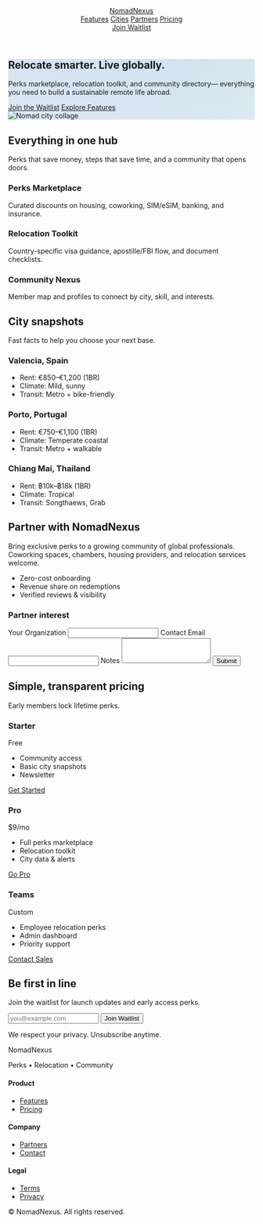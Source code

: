 <!DOCTYPE html>
<html lang="en">
<head>
  <meta charset="UTF-8" />
  <meta name="viewport" content="width=device-width, initial-scale=1" />
  <title>NomadNexus — Perks, Relocation, Community</title>
  <meta name="description" content="NomadNexus is a digital hub for global professionals, offering perks, relocation tools, and community for seamless remote living." />
  <link rel="icon" href="./assets/logo.svg" />
  <script src="https://cdn.tailwindcss.com"></script>
  <style>
    .glass { backdrop-filter: blur(10px); background: rgba(255,255,255,0.06); }
    .hero-gradient { background: radial-gradient(1200px 600px at 20% 0%, rgba(99,102,241,0.15), transparent),
                                 radial-gradient(1000px 500px at 80% 10%, rgba(16,185,129,0.12), transparent); }
  </style>
</head>
<body class="antialiased bg-slate-950 text-slate-100">
  <header class="sticky top-0 z-40 bg-slate-950/80 backdrop-blur border-b border-white/10">
    <div class="mx-auto max-w-7xl px-4 py-3 flex items-center justify-between">
      <a href="#" class="flex items-center gap-2">
        <span class="font-semibold tracking-tight">NomadNexus</span>
      </a>
      <nav class="hidden md:flex items-center gap-6 text-sm text-slate-300">
        <a href="#features" class="hover:text-white">Features</a>
        <a href="#cities" class="hover:text-white">Cities</a>
        <a href="#partners" class="hover:text-white">Partners</a>
        <a href="#pricing" class="hover:text-white">Pricing</a>
      </nav>
      <a href="#waitlist" class="inline-flex items-center rounded-xl bg-indigo-500 hover:bg-indigo-400 px-4 py-2 text-sm font-semibold">Join Waitlist</a>
    </div>
  </header>

  <section class="hero-gradient">
    <div class="mx-auto max-w-7xl px-4 py-20 md:py-28 grid md:grid-cols-2 gap-10 items-center">
      <div>
        <h1 class="text-4xl md:text-6xl font-bold leading-tight">
          Relocate smarter. <span class="text-indigo-400">Live globally.</span>
        </h1>
        <p class="mt-5 text-lg text-slate-300">Perks marketplace, relocation toolkit, and community directory—
          everything you need to build a sustainable remote life abroad.</p>
        <div class="mt-8 flex flex-col sm:flex-row gap-3">
          <a href="#waitlist" class="px-6 py-3 rounded-xl bg-indigo-500 hover:bg-indigo-400 font-semibold text-center">Join the Waitlist</a>
          <a href="#features" class="px-6 py-3 rounded-xl border border-white/20 hover:border-white/40 text-center">Explore Features</a>
        </div>
      </div>
      <div>
        <div class="relative">
          <div class="absolute -inset-4 rounded-3xl blur-2xl bg-indigo-500/20"></div>
          <div class="relative glass border border-white/10 rounded-3xl p-4">
            <img src="https://images.unsplash.com/photo-1500530855697-b586d89ba3ee?q=80&w=1600&auto=format&fit=crop" alt="Nomad city collage" class="rounded-2xl"/>
          </div>
        </div>
      </div>
    </div>
  </section>

  <section id="features" class="py-20">
    <div class="mx-auto max-w-7xl px-4">
      <h2 class="text-3xl md:text-4xl font-bold">Everything in one hub</h2>
      <p class="mt-2 text-slate-400">Perks that save money, steps that save time, and a community that opens doors.</p>
      <div class="mt-10 grid md:grid-cols-3 gap-6">
        <div class="glass rounded-2xl p-6 border border-white/10">
          <h3 class="font-semibold text-lg">Perks Marketplace</h3>
          <p class="mt-2 text-slate-300">Curated discounts on housing, coworking, SIM/eSIM, banking, and insurance.</p>
        </div>
        <div class="glass rounded-2xl p-6 border border-white/10">
          <h3 class="font-semibold text-lg">Relocation Toolkit</h3>
          <p class="mt-2 text-slate-300">Country-specific visa guidance, apostille/FBI flow, and document checklists.</p>
        </div>
        <div class="glass rounded-2xl p-6 border border-white/10">
          <h3 class="font-semibold text-lg">Community Nexus</h3>
          <p class="mt-2 text-slate-300">Member map and profiles to connect by city, skill, and interests.</p>
        </div>
      </div>
    </div>
  </section>

  <section id="cities" class="py-16 border-t border-white/10">
    <div class="mx-auto max-w-7xl px-4">
      <h2 class="text-3xl font-bold">City snapshots</h2>
      <p class="mt-2 text-slate-400">Fast facts to help you choose your next base.</p>
      <div class="mt-8 grid md:grid-cols-3 gap-6">
        <article class="glass border border-white/10 rounded-2xl p-5">
          <h3 class="font-semibold">Valencia, Spain</h3>
          <ul class="mt-2 text-sm text-slate-300 list-disc list-inside space-y-1">
            <li>Rent: €850–€1,200 (1BR)</li>
            <li>Climate: Mild, sunny</li>
            <li>Transit: Metro + bike-friendly</li>
          </ul>
        </article>
        <article class="glass border border-white/10 rounded-2xl p-5">
          <h3 class="font-semibold">Porto, Portugal</h3>
          <ul class="mt-2 text-sm text-slate-300 list-disc list-inside space-y-1">
            <li>Rent: €750–€1,100 (1BR)</li>
            <li>Climate: Temperate coastal</li>
            <li>Transit: Metro + walkable</li>
          </ul>
        </article>
        <article class="glass border border-white/10 rounded-2xl p-5">
          <h3 class="font-semibold">Chiang Mai, Thailand</h3>
          <ul class="mt-2 text-sm text-slate-300 list-disc list-inside space-y-1">
            <li>Rent: ฿10k–฿18k (1BR)</li>
            <li>Climate: Tropical</li>
            <li>Transit: Songthaews, Grab</li>
          </ul>
        </article>
      </div>
    </div>
  </section>

  <section id="partners" class="py-20">
    <div class="mx-auto max-w-7xl px-4">
      <div class="grid md:grid-cols-2 gap-8 items-center">
        <div>
          <h2 class="text-3xl font-bold">Partner with NomadNexus</h2>
          <p class="mt-3 text-slate-300">Bring exclusive perks to a growing community of global professionals. Coworking spaces, chambers, housing providers, and relocation services welcome.</p>
          <ul class="mt-4 text-slate-300 list-disc list-inside">
            <li>Zero-cost onboarding</li>
            <li>Revenue share on redemptions</li>
            <li>Verified reviews & visibility</li>
          </ul>
        </div>
        <form class="glass border border-white/10 rounded-2xl p-6" action="https://formspree.io/f/your-form-id" method="POST">
          <h3 class="font-semibold text-lg">Partner interest</h3>
          <label class="block mt-4 text-sm">Your Organization
            <input class="mt-1 w-full rounded-lg bg-slate-900 border border-white/10 px-3 py-2" name="org" required />
          </label>
          <label class="block mt-4 text-sm">Contact Email
            <input type="email" class="mt-1 w-full rounded-lg bg-slate-900 border border-white/10 px-3 py-2" name="email" required />
          </label>
          <label class="block mt-4 text-sm">Notes
            <textarea class="mt-1 w-full rounded-lg bg-slate-900 border border-white/10 px-3 py-2" name="notes" rows="3"></textarea>
          </label>
          <button class="mt-5 w-full rounded-xl bg-emerald-500 hover:bg-emerald-400 py-2 font-semibold">Submit</button>
        </form>
      </div>
    </div>
  </section>

  <section id="pricing" class="py-20 border-t border-white/10">
    <div class="mx-auto max-w-7xl px-4">
      <h2 class="text-3xl md:text-4xl font-bold">Simple, transparent pricing</h2>
      <p class="mt-2 text-slate-400">Early members lock lifetime perks.</p>
      <div class="mt-8 grid md:grid-cols-3 gap-6">
        <div class="glass rounded-2xl p-6 border border-white/10">
          <h3 class="font-semibold">Starter</h3>
          <p class="mt-1 text-3xl font-bold">Free</p>
          <ul class="mt-4 text-sm text-slate-300 space-y-2">
            <li>Community access</li>
            <li>Basic city snapshots</li>
            <li>Newsletter</li>
          </ul>
          <a href="#waitlist" class="mt-6 inline-block w-full text-center rounded-xl bg-slate-800 hover:bg-slate-700 py-2">Get Started</a>
        </div>
        <div class="glass rounded-2xl p-6 border border-emerald-400/30">
          <h3 class="font-semibold">Pro</h3>
          <p class="mt-1 text-3xl font-bold">$9<span class="text-base font-medium">/mo</span></p>
          <ul class="mt-4 text-sm text-slate-300 space-y-2">
            <li>Full perks marketplace</li>
            <li>Relocation toolkit</li>
            <li>City data & alerts</li>
          </ul>
          <a href="#waitlist" class="mt-6 inline-block w-full text-center rounded-xl bg-emerald-500 hover:bg-emerald-400 py-2">Go Pro</a>
        </div>
        <div class="glass rounded-2xl p-6 border border-white/10">
          <h3 class="font-semibold">Teams</h3>
          <p class="mt-1 text-3xl font-bold">Custom</p>
          <ul class="mt-4 text-sm text-slate-300 space-y-2">
            <li>Employee relocation perks</li>
            <li>Admin dashboard</li>
            <li>Priority support</li>
          </ul>
          <a href="#waitlist" class="mt-6 inline-block w-full text-center rounded-xl bg-indigo-500 hover:bg-indigo-400 py-2">Contact Sales</a>
        </div>
      </div>
    </div>
  </section>

  <section id="waitlist" class="py-20">
    <div class="mx-auto max-w-2xl px-4 text-center">
      <h2 class="text-3xl md:text-4xl font-bold">Be first in line</h2>
      <p class="mt-2 text-slate-300">Join the waitlist for launch updates and early access perks.</p>
      <form class="mt-6 flex flex-col sm:flex-row gap-3 justify-center" action="https://formspree.io/f/your-form-id" method="POST">
        <input type="email" name="email" required placeholder="you@example.com" class="w-full sm:w-auto sm:min-w-[320px] rounded-xl bg-slate-900 border border-white/10 px-4 py-3" />
        <button class="rounded-xl bg-indigo-500 hover:bg-indigo-400 px-6 py-3 font-semibold">Join Waitlist</button>
      </form>
      <p class="mt-3 text-xs text-slate-500">We respect your privacy. Unsubscribe anytime.</p>
    </div>
  </section>

  <footer class="py-12 border-t border-white/10">
    <div class="mx-auto max-w-7xl px-4 grid md:grid-cols-4 gap-8 text-sm text-slate-300">
      <div>
        <span class="font-semibold">NomadNexus</span>
        <p class="mt-3 text-slate-400">Perks • Relocation • Community</p>
      </div>
      <div>
        <h4 class="font-semibold">Product</h4>
        <ul class="mt-2 space-y-1">
          <li><a class="hover:text-white" href="#features">Features</a></li>
          <li><a class="hover:text-white" href="#pricing">Pricing</a></li>
        </ul>
      </div>
      <div>
        <h4 class="font-semibold">Company</h4>
        <ul class="mt-2 space-y-1">
          <li><a class="hover:text-white" href="#partners">Partners</a></li>
          <li><a class="hover:text-white" href="#waitlist">Contact</a></li>
        </ul>
      </div>
      <div>
        <h4 class="font-semibold">Legal</h4>
        <ul class="mt-2 space-y-1">
          <li><a class="hover:text-white" href="#">Terms</a></li>
          <li><a class="hover:text-white" href="#">Privacy</a></li>
        </ul>
      </div>
    </div>
    <p class="mt-8 text-center text-xs text-slate-500">© <span id="y"></span> NomadNexus. All rights reserved.</p>
  </footer>

  <script>
    document.getElementById('y').textContent = new Date().getFullYear();
  </script>
</body>
</html>
